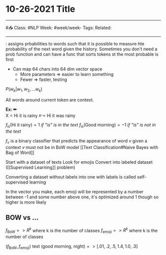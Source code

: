 # 10-26-2021 Title

---

#📥
Class: #NLP
Week: #week/week-
Tags: 
Related:

---

: assigns prbabilities to words such that it is possible to measure hte probability of the next word given the history. Sometimes you don't need a prob function and can have a func that sorts tokens st the most probable is first
- Can map 64 chars into 64 dim vector space
	- More parameters => easier to learn something
	- Fewer => faster, testing

$P(w_k|w_1, w_2, ... w_k)$

All words around current token are context. 

**Ex: ✏**  
X = Hi it is rainy
$x^\_ =$ Hi it was rainy

$f_\text{is}(\text{Hi it rainy}) = 1$ *if "is" is in the text* 
$f_\text{is}(\text{Good morning}) = -1$ *if "is" is not in the text*

$f_v$ is a binary classifier that predicts the appearance of word $v$ given a context
$v$ must not be in BoW model [[Text Classification#Naive Bayes with Bag of Word]]

Start with a dataset of texts
Look for emojis
Convert into labeled dataset ([[Supervised Learning]] problem)

Converting a dataset without labels into one with labels is called self-supervised learning 


In the vector you make, each emoji will be represented by a number between -1 and some number above one, it's optimized around 1 though so higher is more likely


## BOW vs ...

$f_\text{BoW} => R^k$ where k is the number of classes
$f_\text{emoji} => R^k$ where k is the number of classes

$(f_\text{BoW}, f_\text{emoji})$
$\text{text (good morning, night)} => [.01, .2, .5, 1.4, 1.0, .3]$
